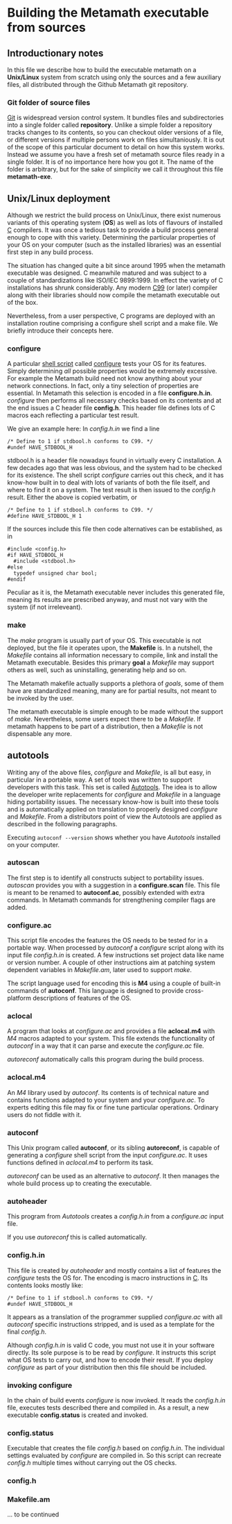 # Building the Metamath executable from sources

## Introductionary notes

In this file we describe how to build the executable metamath on a __Unix/Linux__
system from scratch using only the sources and a few auxiliary files, all
distributed through the Github Metamath git repository.

### Git folder of source files

[Git](https://en.wikipedia.org/wiki/Git) is widespread version control system.
It bundles files and subdirectories into a single folder called __repository__.
Unlike a simple folder a repository tracks changes to its contents, so you can
checkout older versions of a file, or different versions if multiple persons
work on files simultaniously.  It is out of the scope of this particular
document to detail on how this system works.  Instead we assume you have a
fresh set of metamath source files ready in a single folder.  It is of no
importance here how you got it.  The name of the folder is arbitrary, but for
the sake of simplicity we call it throughout this file __metamath-exe__.

## Unix/Linux deployment

Although we restrict the build process on Unix/Linux, there exist numerous
variants of this operating system (__OS__) as well as lots of flavours of
installed [C](https://en.wikipedia.org/wiki/C_(programming_language))
compilers.  It was once a tedious task to provide a build process general
enough to cope with this variety.  Determining the particular properties of
your OS on your computer (such as the installed libraries) was an essential
first step in any build process.

The situation has changed quite a bit since around 1995 when the metamath
executable was designed.  C meanwhile matured and was subject to a couple of
standardizations like ISO/IEC 9899:1999.  In effect the variety of C
installations has shrunk considerably. Any modern
[C99](https://en.wikipedia.org/wiki/C99) (or later) compiler along with their
libraries should now compile the metamath executable out of the box.

Nevertheless, from a user perspective, C programs are deployed with an
installation routine comprising a configure shell script and a make file.  We
briefly introduce their concepts here.

### configure

A particular [shell script](https://en.wikipedia.org/wiki/Unix_shell) called
[configure](https://en.wikipedia.org/wiki/Configure_script) tests your OS for
its features.  Simply determining _all_ possible properties would be extremely
excessive.  For example the Metamath build need not know anything about your
network connections.  In fact, only a tiny selection of properties are
essential.  In Metamath this selection is encoded in a file __configure.h.in__.
_configure_ then performs all necessary checks based on its contents and at the
end issues a C header file __config.h__.  This header file defines lots of
C macros each reflecting a particular test result.

We give an example here:
In _config.h.in_ we find a line
```
/* Define to 1 if stdbool.h conforms to C99. */
#undef HAVE_STDBOOL_H
```
stdbool.h is a header file nowadays found in virtually every C installation.
A few decades ago that was less obvious, and the system had to be checked for
its existence.  The shell script _configure_ carries out this check, and it has
know-how built in to deal with lots of variants of both the file itself, and
where to find it on a system.  The test result is then issued to the _config.h_
result.  Either the above is copied verbatim, or 
```
/* Define to 1 if stdbool.h conforms to C99. */
#define HAVE_STDBOOL_H 1
```
If the sources include this file then code alternatives can be established, as
in
```
#include <config.h>
#if HAVE_STDBOOL_H
  #include <stdbool.h>
#else
  typedef unsigned char bool;
#endif
```
Peculiar as it is, the Metamath executable never includes this generated file,
meaning its results are prescribed anyway, and must not vary with the system
(if not irreleveant).

### make

The _make_ program is usually part of your OS.  This executable is not
deployed, but the file it operates upon, the __Makefile__ is.  In a nutshell,
the _Makefile_ contains all information necessary to compile, link and install
the Metamath executable.  Besides this primary __goal__ a _Makefile_ may
support others as well, such as uninstalling, generating help and so on.

The Metamath makefile actually supports a plethora of _goals_, some of them
have are standardized meaning, many are for partial results, not meant to be
invoked by the user.

The metamath executable is simple enough to be made without the support of
_make_.  Nevertheless, some users expect there to be a _Makefile_.  If
metamath happens to be part of a distribution, then a _Makefile_ is not
dispensable any more.

## autotools

Writing any of the above files, _configure_ and _Makefile_, is all but easy, in
particular in a portable way.  A set of tools was written to support developers
with this task.  This set is called
[Autotools](https://en.wikipedia.org/wiki/GNU_Autotools).  The idea is to allow
the developer write replacements for _configure_ and _Makefile_ in a language
hiding portability issues.  The necessary know-how is built into these tools
and is automatically applied on translation to properly designed _configure_
and _Makefile_.  From a distributors point of view the Autotools are applied as
described in the following paragraphs.

Executing ```autoconf --version``` shows whether you have _Autotools_
installed on your computer.

### autoscan

The first step is to identify all constructs subject to portability issues.
_autoscan_ provides you with a suggestion in a __configure.scan__ file.
This file is meant to be renamed to __autoconf.ac__, possibly extended with
extra commands.  In Metamath commands for strengthening compiler flags
are added.

### configure.ac

This script file encodes the features the OS needs to be tested for in a
portable way.  When processed by _autoconf_ a _configure_ script along with its
input file _config.h.in_ is created.  A few instructions set project data like
name or version number.  A couple of other instructions aim at patching system
dependent variables in _Makefile.am_, later used to support _make_.

The script language used for encoding this is __M4__ using a couple of built-in
commands of __autoconf__.  This language is designed to provide cross-platform
descriptions of features of the OS.

### aclocal

A program that looks at _configure.ac_ and provides a file __aclocal.m4__ with
_M4_ macros adapted to your system.  This file extends the functionality of
_autoconf_ in a way that it can parse and execute the _configure.ac_ file.

_autoreconf_ automatically calls this program during the build process. 

### aclocal.m4

An _M4_ library used by _autoconf_.  Its contents is of technical nature and
contains functions adapted to your system and your _configure.ac_.  To experts
editing this file may fix or fine tune particular operations.  Ordinary users
do not fiddle with it.

### autoconf

This Unix program called __autoconf__, or its sibling __autoreconf__, is
capable of generating a _configure_ shell script from the input _configure.ac_.
It uses functions defined in _aclocal.m4_ to perform its task. 

_autoreconf_ can be used as an alternative to _autoconf_.  It then manages the
whole build process up to creating the executable.

### autoheader

This program from _Autotools_ creates a _config.h.in_ from a _configure.ac_
input file.

If you use _autoreconf_ this is called automatically.

### config.h.in

This file is created by _autoheader_ and mostly contains a list of features the
_configure_ tests the OS for.  The encoding is macro instructions in
[C](https://en.wikipedia.org/wiki/C_(programming_language)).  Its contents
looks mostly like:
```
/* Define to 1 if stdbool.h conforms to C99. */
#undef HAVE_STDBOOL_H
```
It appears as a translation of the programmer supplied _configure.ac_ with all
_autoconf_ specific instructions stripped, and is used as a template for the
final _config.h_.

Although _config.h.in_ is valid C code, you must not use it in your software
directly.  Its sole purpose is to be read by _configure_.  It instructs this
script what OS tests to carry out, and how to encode their result.  If you
deploy _configure_ as part of your distribution then this file should be
included.

### invoking configure

In the chain of build events _configure_ is now invoked.  It reads the
_config.h.in_ file, executes tests described there and compiled in.  As a
result, a new executable __config.status__ is created and invoked.

### config.status

Executable that creates the file _config.h_ based on _config.h.in_.  The
individual settings evaluated by _configure_ are compiled in.  So this script
can recreate _config.h_ multiple times without carrying out the OS checks.

### config.h

### Makefile.am


... to be continued
